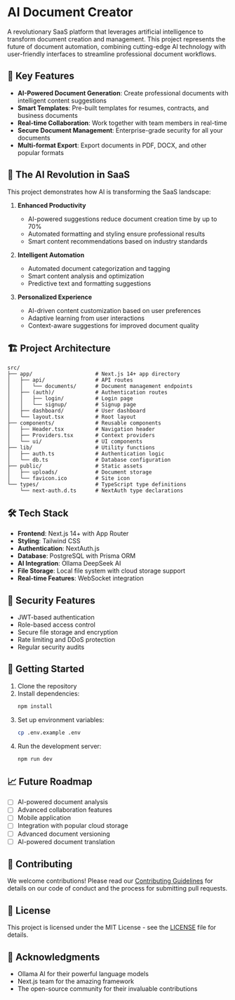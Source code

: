 # AI Document Creator

A revolutionary SaaS platform that leverages artificial intelligence to transform document creation and management. This project represents the future of document automation, combining cutting-edge AI technology with user-friendly interfaces to streamline professional document workflows.

## 🌟 Key Features

- **AI-Powered Document Generation**: Create professional documents with intelligent content suggestions
- **Smart Templates**: Pre-built templates for resumes, contracts, and business documents
- **Real-time Collaboration**: Work together with team members in real-time
- **Secure Document Management**: Enterprise-grade security for all your documents
- **Multi-format Export**: Export documents in PDF, DOCX, and other popular formats

## 🚀 The AI Revolution in SaaS

This project demonstrates how AI is transforming the SaaS landscape:

1. **Enhanced Productivity**
   - AI-powered suggestions reduce document creation time by up to 70%
   - Automated formatting and styling ensure professional results
   - Smart content recommendations based on industry standards

2. **Intelligent Automation**
   - Automated document categorization and tagging
   - Smart content analysis and optimization
   - Predictive text and formatting suggestions

3. **Personalized Experience**
   - AI-driven content customization based on user preferences
   - Adaptive learning from user interactions
   - Context-aware suggestions for improved document quality

## 🏗️ Project Architecture

```
src/
├── app/                    # Next.js 14+ app directory
│   ├── api/                # API routes
│   │   └── documents/      # Document management endpoints
│   ├── (auth)/             # Authentication routes
│   │   ├── login/          # Login page
│   │   └── signup/         # Signup page
│   ├── dashboard/          # User dashboard
│   └── layout.tsx          # Root layout
├── components/             # Reusable components
│   ├── Header.tsx          # Navigation header
│   ├── Providers.tsx       # Context providers
│   └── ui/                 # UI components
├── lib/                    # Utility functions
│   ├── auth.ts             # Authentication logic
│   └── db.ts               # Database configuration
├── public/                 # Static assets
│   ├── uploads/            # Document storage
│   └── favicon.ico         # Site icon
└── types/                  # TypeScript type definitions
    └── next-auth.d.ts      # NextAuth type declarations
```

## 🛠️ Tech Stack

- **Frontend**: Next.js 14+ with App Router
- **Styling**: Tailwind CSS
- **Authentication**: NextAuth.js
- **Database**: PostgreSQL with Prisma ORM
- **AI Integration**: Ollama DeepSeek AI
- **File Storage**: Local file system with cloud storage support
- **Real-time Features**: WebSocket integration

## 🔐 Security Features

- JWT-based authentication
- Role-based access control
- Secure file storage and encryption
- Rate limiting and DDoS protection
- Regular security audits

## 🚀 Getting Started

1. Clone the repository
2. Install dependencies:
   ```bash
   npm install
   ```
3. Set up environment variables:
   ```bash
   cp .env.example .env
   ```
4. Run the development server:
   ```bash
   npm run dev
   ```

## 📈 Future Roadmap

- [ ] AI-powered document analysis
- [ ] Advanced collaboration features
- [ ] Mobile application
- [ ] Integration with popular cloud storage
- [ ] Advanced document versioning
- [ ] AI-powered document translation

## 🤝 Contributing

We welcome contributions! Please read our [Contributing Guidelines](CONTRIBUTING.md) for details on our code of conduct and the process for submitting pull requests.

## 📄 License

This project is licensed under the MIT License - see the [LICENSE](LICENSE) file for details.

## 🙏 Acknowledgments

- Ollama AI for their powerful language models
- Next.js team for the amazing framework
- The open-source community for their invaluable contributions
